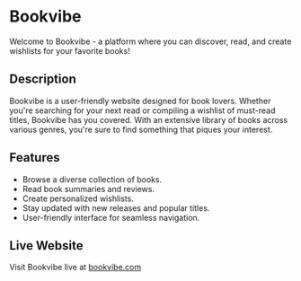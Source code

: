 # Bookvibe

Welcome to Bookvibe - a platform where you can discover, read, and create wishlists for your favorite books!

## Description

Bookvibe is a user-friendly website designed for book lovers. Whether you're searching for your next read or compiling a wishlist of must-read titles, Bookvibe has you covered. With an extensive library of books across various genres, you're sure to find something that piques your interest.

## Features

- Browse a diverse collection of books.
- Read book summaries and reviews.
- Create personalized wishlists.
- Stay updated with new releases and popular titles.
- User-friendly interface for seamless navigation.

## Live Website

Visit Bookvibe live at [bookvibe.com](https://www.bookvibe.com)
